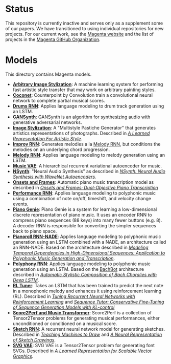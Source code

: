 # Status

This repository is currently inactive and serves only as a supplement some of our papers. We have transitioned to using individual repositories for new projects. For our current work, see the [Magenta website](https://g.co/magenta) and the list of projects in the [Magenta GitHub Organization](https://github.com/magenta).

# Models

This directory contains Magenta models.

* [**Arbitrary Image Stylization**](/magenta/models/arbitrary_image_stylization): A machine learning system for performing fast artistic style transfer that may work on arbitrary painting styles.
* [**Coconet**](/magenta/models/coconet): Counterpoint by Convolution train a convolutional neural network to complete partial musical scores.
* [**Drums RNN**](/magenta/models/drums_rnn): Applies language modeling to drum track generation using an LSTM.
* [**GANSynth**](/magenta/models/gansynth): GANSynth is an algorithm for synthesizing audio with generative adversarial networks.
* [**Image Stylization**](/magenta/models/image_stylization): A "Multistyle Pastiche Generator" that generates artistics representations of photographs. Described in [*A Learned Representation For Artistic Style*](https://arxiv.org/abs/1610.07629).
* [**Improv RNN**](/magenta/models/improv_rnn): Generates melodies a la [Melody RNN](/magenta/models/melody_rnn), but conditions the melodies on an underlying chord progression.
* [**Melody RNN**](/magenta/models/melody_rnn): Applies language modeling to melody generation using an LSTM.
* [**Music VAE**](/magenta/models/music_vae): A hierarchical recurrent variational autoencoder for music.
* [**NSynth**](/magenta/models/nsynth): "Neural Audio Synthesis" as described in [*NSynth: Neural Audio Synthesis with WaveNet Autoencoders*](https://arxiv.org/abs/1704.01279).
* [**Onsets and Frames**](/magenta/models/onsets_frames_transcription): Automatic piano music transcription model as described in [*Onsets and Frames: Dual-Objective Piano Transcription*](https://arxiv.org/abs/1710.11153)
* [**Performance RNN**](/magenta/models/performance_rnn): Applies language modeling to polyphonic music using a combination of note on/off, timeshift, and velocity change events.
* [**Piano Genie**](/magenta/models/piano_genie): Piano Genie is a system for learning a low-dimensional discrete representation of piano music. It uses an encoder RNN to compress piano sequences (88 keys) into many fewer buttons (e.g. 8). A decoder RNN is responsible for converting the simpler sequences back to piano space.
* [**Pianoroll RNN-NADE**](/magenta/models/pianoroll_rnn_nade): Applies language modeling to polyphonic music generation using an LSTM combined with a NADE, an architecture called an RNN-NADE. Based on the architecture described in [*Modeling Temporal Dependencies in High-Dimensional Sequences:
Application to Polyphonic Music Generation and Transcription*](http://www-etud.iro.umontreal.ca/~boulanni/ICML2012.pdf).
* [**Polyphony RNN**](/magenta/models/polyphony_rnn): Applies language modeling to polyphonic music generation using an LSTM. Based on the [BachBot](https://github.com/feynmanliang/bachbot/) architecture described in [*Automatic Stylistic Composition of Bach Choralies with Deep LSTM*](https://www.microsoft.com/en-us/research/publication/automatic-stylistic-composition-of-bach-chorales-with-deep-lstm/).
* [**RL Tuner**](/magenta/models/rl_tuner): Takes an LSTM that has been trained to predict the next note in a monophonic melody and enhances it using reinforcement learning (RL). Described in [*Tuning Recurrent Neural Networks with Reinforcement Learning*](https://magenta.tensorflow.org/2016/11/09/tuning-recurrent-networks-with-reinforcement-learning/) and [*Sequence Tutor: Conservative Fine-Tuning of Sequence Generation Models with KL-control*](https://arxiv.org/abs/1611.02796)
* [**Score2Perf and Music Transformer**](/magenta/models/score2perf): Score2Perf is a collection of Tensor2Tensor problems for generating musical performances, either unconditioned or conditioned on a musical score.
* [**Sketch RNN**](/magenta/models/sketch_rnn): A recurrent neural network model for generating sketches. Described in [*Teaching Machines to Draw*](https://research.googleblog.com/2017/04/teaching-machines-to-draw.html) and [*A Neural Representation of Sketch Drawings*](https://arxiv.org/abs/1704.03477).
* [**SVG VAE**](/magenta/models/svg_vae): SVG VAE is a Tensor2Tensor problem for generating font SVGs. Described in [*A Learned Representation for Scalable Vector Graphics*](https://arxiv.org/abs/1904.02632).
